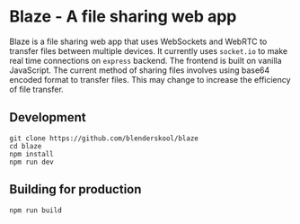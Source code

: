 # Blaze - A file sharing web app

Blaze is a file sharing web app that uses WebSockets and WebRTC to transfer files between multiple devices.
It currently uses `socket.io` to make real time connections on `express` backend. The frontend is built on vanilla JavaScript.
The current method of sharing files involves using base64 encoded format to transfer files. This may change to increase the efficiency of file transfer.


## Development
```
git clone https://github.com/blenderskool/blaze
cd blaze
npm install
npm run dev
```

## Building for production
```
npm run build
```